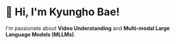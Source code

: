 # 👋 Hi, I'm Kyungho Bae!

I'm passionate about **Video Understanding** and **Multi-modal Large Language Models (MLLMs)**. 
